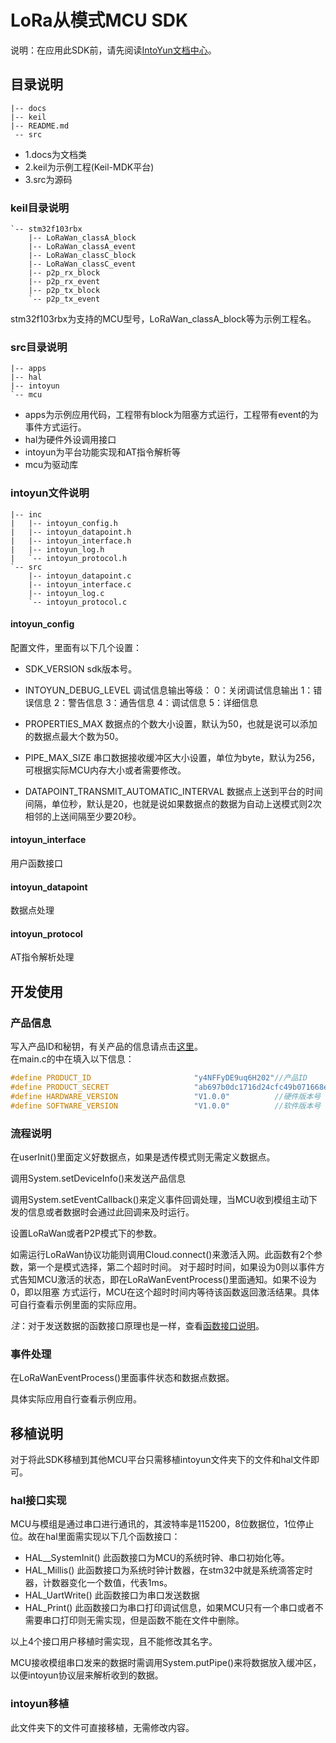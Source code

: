 # LoRa从模式MCU SDK
说明：在应用此SDK前，请先阅读[IntoYun文档中心](http://docs.intoyun.com/guide/getting-started/start/)。

## 目录说明
```
|-- docs
|-- keil
|-- README.md
 -- src
```
- 1.docs为文档类
- 2.keil为示例工程(Keil-MDK平台)
- 3.src为源码

### keil目录说明
```
`-- stm32f103rbx
    |-- LoRaWan_classA_block
    |-- LoRaWan_classA_event
    |-- LoRaWan_classC_block
    |-- LoRaWan_classC_event
    |-- p2p_rx_block
    |-- p2p_rx_event
    |-- p2p_tx_block
    `-- p2p_tx_event
```
stm32f103rbx为支持的MCU型号，LoRaWan_classA_block等为示例工程名。

### src目录说明
```
|-- apps
|-- hal
|-- intoyun
`-- mcu
```
- apps为示例应用代码，工程带有block为阻塞方式运行，工程带有event的为事件方式运行。
- hal为硬件外设调用接口
- intoyun为平台功能实现和AT指令解析等
- mcu为驱动库

### intoyun文件说明
```
|-- inc
|   |-- intoyun_config.h
|   |-- intoyun_datapoint.h
|   |-- intoyun_interface.h
|   |-- intoyun_log.h
|   `-- intoyun_protocol.h
`-- src
    |-- intoyun_datapoint.c
    |-- intoyun_interface.c
    |-- intoyun_log.c
    `-- intoyun_protocol.c
```
#### intoyun_config
配置文件，里面有以下几个设置：
- SDK_VERSION sdk版本号。
- INTOYUN_DEBUG_LEVEL 调试信息输出等级：
 0：关闭调试信息输出
 1：错误信息
 2：警告信息
 3：通告信息
 4：调试信息
 5：详细信息

- PROPERTIES_MAX 数据点的个数大小设置，默认为50，也就是说可以添加的数据点最大个数为50。
- PIPE_MAX_SIZE 串口数据接收缓冲区大小设置，单位为byte，默认为256，可根据实际MCU内存大小或者需要修改。
- DATAPOINT_TRANSMIT_AUTOMATIC_INTERVAL 数据点上送到平台的时间间隔，单位秒，默认是20，也就是说如果数据点的数据为自动上送模式则2次相邻的上送间隔至少要20秒。

#### intoyun_interface
用户函数接口

#### intoyun_datapoint
数据点处理

#### intoyun_protocol
AT指令解析处理


## 开发使用

### 产品信息
写入产品ID和秘钥，有关产品的信息请点击[这里](http://docs.intoyun.com/guide/getting-started/start/)。<br>
在main.c的中在填入以下信息：<br>
```cpp
#define PRODUCT_ID                       "y4NFFyDE9uq6H202"//产品ID
#define PRODUCT_SECRET                   "ab697b0dc1716d24cfc49b071668e766"//产品秘钥
#define HARDWARE_VERSION                 "V1.0.0"          //硬件版本号
#define SOFTWARE_VERSION                 "V1.0.0"          //软件版本号
```

### 流程说明
在userInit()里面定义好数据点，如果是透传模式则无需定义数据点。

调用System.setDeviceInfo()来发送产品信息

调用System.setEventCallback()来定义事件回调处理，当MCU收到模组主动下发的信息或者数据时会通过此回调来及时运行。

设置LoRaWan或者P2P模式下的参数。

如需运行LoRaWan协议功能则调用Cloud.connect()来激活入网。此函数有2个参数，第一个是模式选择，第二个超时时间。
对于超时时间，如果设为0则以事件方式告知MCU激活的状态，即在LoRaWanEventProcess()里面通知。如果不设为0，即以阻塞
方式运行，MCU在这个超时时间内等待该函数返回激活结果。具体可自行查看示例里面的实际应用。

*注*：对于发送数据的函数接口原理也是一样，查看[函数接口说明](http://docs.intoyun.com/devicedev/software-develop/slave-sdk-api/l6/)。

### 事件处理
在LoRaWanEventProcess()里面事件状态和数据点数据。

具体实际应用自行查看示例应用。

## 移植说明
对于将此SDK移植到其他MCU平台只需移植intoyun文件夹下的文件和hal文件即可。

### hal接口实现
MCU与模组是通过串口进行通讯的，其波特率是115200，8位数据位，1位停止位。故在hal里面需实现以下几个函数接口：

- HAL__SystemInit() 此函数接口为MCU的系统时钟、串口初始化等。
- HAL_Millis() 此函数接口为系统时钟计数器，在stm32中就是系统滴答定时器，计数器变化一个数值，代表1ms。
- HAL_UartWrite() 此函数接口为串口发送数据
- HAL_Print() 此函数接口为串口打印调试信息，如果MCU只有一个串口或者不需要串口打印则无需实现，但是函数不能在文件中删除。

以上4个接口用户移植时需实现，且不能修改其名字。

MCU接收模组串口发来的数据时需调用System.putPipe()来将数据放入缓冲区，以便intoyun协议层来解析收到的数据。

### intoyun移植
此文件夹下的文件可直接移植，无需修改内容。



